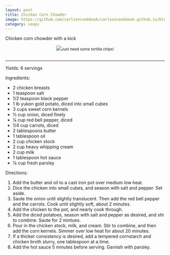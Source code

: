 ```yaml
---
layout: post
title: Chicken Corn Chowder
image: https://github.com/carlsoncookbook/carlsoncookbook.github.io/blob/master/images/chicken-corn-chowder.png?raw=true
category: soups
---
```


Chicken corn chowder with a kick

<p style="float:center; font-size: 9pt; text-align: center; width: 50%; margin-left: 25%; margin-bottom: 0.5em;"><img src="https://github.com/carlsonkellie/College-Cravings/blob/master/images/guacamole.jpg?raw=true">Just need some tortilla chips!<br><br></p>

<hr>


Yields: 6 servings

Ingredients:
* 2 chicken breasts
* 1 teaspoon salt
* 1/2 teaspoon black pepper
* 1 lb yukon gold potato, diced into small cubes
* 3 cups sweet corn kernels
* 1⁄2 cup onion, diced finely
* 1⁄4 cup red bell pepper, diced
* 1/4 cup carrots, diced
* 2 tablespoons butter
* 1 tablespoon oil
* 2 cup chicken stock
* 2 cup heavy whipping cream
* 2 cup milk
* 1 tablespoon hot sauce
* 1⁄8 cup fresh parsley

Directions:
1. Add the butter and oil to a cast iron pot over medium low heat. 
2. Dice the chicken into small cubes, and season with salt and pepper. Set aside.
3. Saute the onion until slightly translucent. Then add the red bell pepper and the carrots. Cook until slightly soft, about 2 minutes. 
4. Add the chicken to the pot, and nearly cook through.
5. Add the diced potatoes, season with salt and pepper as desired, and stir to combine. Saute for 2 mintues. 
6. Pour in the chicken stock, milk, and cream. Stir to combine, and then add the corn kernels. Simmer over low heat for about 20 minutes.
7. If a thicker consistency is desired, add a tempered cornstarch and chicken broth slurry, one tablespoon at a time. 
8. Add the hot sauce 5 minutes before serving. Garnish with parsley.